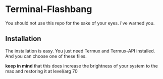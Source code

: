 # Terminal-Flashbang
You should not use this repo for the sake of your eyes. i've warned you.

## Installation
The installation is easy. You just need Termux and Termux-API installed. And you can choose one of these files.

**keep in mind** that this does increase the brightness of your system to the max and restoring it at level/arg 70
